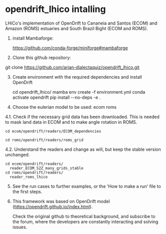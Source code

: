 # opendrift_lhico intalling
LHiCo's implementation of OpenDrift to Cananeia and Santos  (ECOM) and Amazon (ROMS) estuaries and South Brazil Bight (ECOM and ROMS).


1. install Mambaforge:

    https://github.com/conda-forge/miniforge#mambaforge

2. Clone this github repository:

 git clone   https://github.com/arian-dialectaquiz/opendrift_lhico.git

   
3. Create environment with the required dependencies and install OpenDrift

    cd opendrift_lhico/
    mamba env create -f environment.yml
    conda activate opendrift
    pip install --no-deps -e .

4. Choose the eulerian model to be used:
    ecom
    roms

 4.1. Check if the necessary grid data has been downloaded. This is needed to mask land data in ECOM and to make angle rotation in ROMS.

    cd ecom/opendrift/readers/ECOM_dependencies

    cd roms/opendrift/readers/roms_grid

  4.2. Understand the readers and change as will, but keep the stable version unchanged.

    cd ecom/opendrift/readers/
      reader_ECOM_S2Z_many_grids_stable
    cd roms/opendrift/readers/
      reader_roms_lhico
      
5. See the run cases to further examples, or the 'How to make a run' file to the first steps.

6. This framework was based on OpenDrift model (https://opendrift.github.io/index.html). 
    
    Check the original github to theoretical background, and subscribe to the forum, where the developers are constantly interacting and solving issues.
